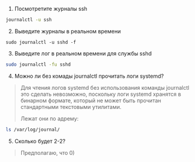 1. Посмотретите журналы ssh
```sh
journalctl -u ssh
```
2. Выведите журналы в реальном времени
```
sudo journalctl -u sshd -f
```
3. Выведите лог в реальном времени для службы sshd
```sh
sudo journalctl -fu sshd
```
4. Можно ли без комады journalctl прочитать логи systemd?
> Для чтения логов systemd без использования команды journalctl это сделать невозможно, поскольку логи systemd хранятся в бинарном формате, который не может быть прочитан стандартными текстовыми утилитами.
>
> Лежат они по адрему:
```sh
ls /var/log/journal/
```
5. Сколько будет 2-2?
>  Предполагаю, что 0)
